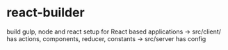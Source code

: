 # react-builder
build gulp, node and react setup for React based applications
-> src/client/ has actions, components, reducer, constants
-> src/server has config
